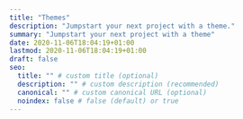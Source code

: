 ```yaml
---
title: "Themes"
description: "Jumpstart your next project with a theme."
summary: "Jumpstart your next project with a theme"
date: 2020-11-06T18:04:19+01:00
lastmod: 2020-11-06T18:04:19+01:00
draft: false
seo:
  title: "" # custom title (optional)
  description: "" # custom description (recommended)
  canonical: "" # custom canonical URL (optional)
  noindex: false # false (default) or true
---
```

